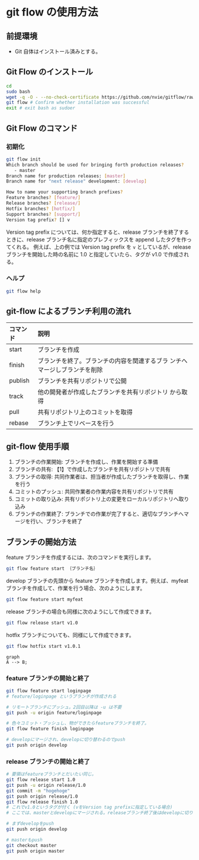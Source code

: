 # git flow の使用方法

## 前提環境

- Git 自体はインストール済みとする。

## Git Flow のインストール

```bash
cd
sudo bash
wget -q -O - --no-check-certificate https://github.com/nvie/gitflow/raw/develop/contrib/gitflow-installer.sh | bash
git flow # Confirm whether installation was successful
exit # exit bash as sudoer
```

## Git Flow のコマンド

### 初期化

```bash
git flow init
Which branch should be used for bringing forth production releases?
   - master
Branch name for production releases: [master]
Branch name for "next release" development: [develop]

How to name your supporting branch prefixes?
Feature branches? [feature/]
Release branches? [release/]
Hotfix branches? [hotfix/]
Support branches? [support/]
Version tag prefix? [] v
```

Version tag prefix については、何か指定すると、release ブランチを終了するときに、release ブランチ名に指定のプレフィックスを append したタグを作ってくれる。
例えば、上の例では Version tag prefix を `v` としているが、release ブランチを開始した時の名前に 1.0 と指定していたら、タグが v1.0 で作成される。

### ヘルプ

```bash
git flow help
```

## git-flow によるブランチ利用の流れ

| コマンド | 説明                                                                      |
| :------- | :------------------------------------------------------------------------ |
| start    | ブランチを作成                                                            |
| finish   | ブランチを終了。ブランチの内容を関連するブラ ンチへマージしブランチを削除 |
| publish  | ブランチを共有リポジトリで公開                                            |
| track    | 他の開発者が作成したブランチを共有リポジトリ から取得                     |
| pull     | 共有リポジトリ上のコミットを取得                                          |
| rebase   | ブランチ上でリベースを行う                                                |

## git-flow 使用手順

1. ブランチの作業開始: ブランチを作成し、作業を開始する準備
2. ブランチの共有: 【1】で作成したブランチを共有リポジトリで共有
3. ブランチの取得: 共同作業者は、担当者が作成したブランチを取得し、作業を行う
4. コミットのプッシュ: 共同作業者の作業内容を共有リポジトリで共有
5. コミットの取り込み: 共有リポジトリ上の変更をローカルリポジトリへ取り込み
6. ブランチの作業終了: ブランチでの作業が完了すると、適切なブランチへマージを行い、ブランチを終了

## ブランチの開始方法

feature ブランチを作成するには、次のコマンドを実行します。

```bash
git flow feature start ｛ブランチ名｝
```

develop ブランチの先頭から feature ブランチを作成します。例えば、myfeat ブランチを作成して、作業を行う場合、次のようにします。

```bash
git flow feature start myfeat
```

release ブランチの場合も同様に次のようにして作成できます。

```bash
git flow release start v1.0
```

hotfix ブランチについても、同様にして作成できます。

```bash
git flow hotfix start v1.0.1
```

```mermaid
graph
A --> B;
```

### feature ブランチの開始と終了

```bash
git flow feature start loginpage
# feature/loginpage というブランチが作成される

# リモートブランチにプッシュ。2回目以降は -u は不要
git push -u origin feature/loginpage

# 色々コミット・プッシュし、物ができたらfeatureブランチを終了。
git flow feature finish loginpage

# developにマージされ、developに切り替わるのでpush
git push origin develop
```

### release ブランチの開始と終了

```bash
# 要領はfeatureブランチとだいたい同じ。
git flow release start 1.0
git push -u origin release/1.0
git commit -m "hogehoge"
git push origin release/1.0
git flow release finish 1.0
# これでv1.0というタグが付く (vをVersion tag prefixに指定している場合)
# ここでは、masterとdevelopにマージされる。releaseブランチ終了後はdevelopに切り替わる。

# まずdevelopをpush
git push origin develop

# masterもpush
git checkout master
git push origin master
```
